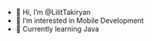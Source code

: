 - 👋 Hi, I’m @LilitTakiryan
- 👀 I’m interested in Mobile Development
- 🌱 Currently learning Java


<!---
LilitTakiryan/LilitTakiryan is a ✨ special ✨ repository because its `README.md` (this file) appears on your GitHub profile.
You can click the Preview link to take a look at your changes.
--->
